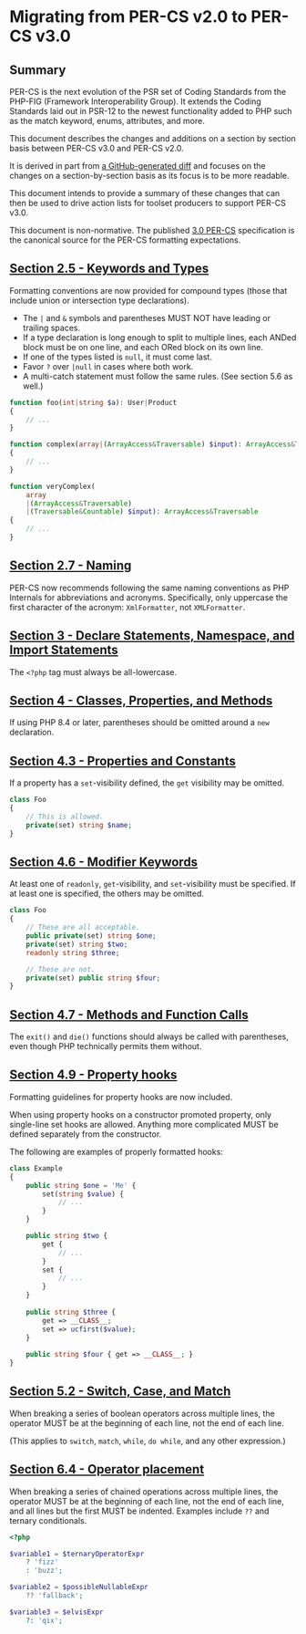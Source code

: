 # Migrating from PER-CS v2.0 to PER-CS v3.0 ###

## Summary

PER-CS is the next evolution of the PSR set of Coding Standards from the
PHP-FIG (Framework Interoperability Group). It extends the Coding Standards
laid out in PSR-12 to the newest functionality added to PHP such as the match
keyword, enums, attributes, and more.

This document describes the changes and additions on a section by section
basis between PER-CS v3.0 and PER-CS v2.0.

It is derived in part from [a GitHub-generated diff](https://github.com/php-fig/per-coding-style/compare/2.0.0...3.0.0#files_bucket)
and focuses on the changes on a section-by-section basis as its focus is to be more readable.

This document intends to provide a summary of these changes that can
then be used to drive action lists for toolset producers to support PER-CS v3.0.

This document is non-normative.  The published [3.0 PER-CS](https://www.php-fig.org/per/coding-style/) specification 
is the canonical source for the PER-CS formatting expectations.

## [Section 2.5 - Keywords and Types](https://www.php-fig.org/per/coding-style/#25-keywords-and-types)

Formatting conventions are now provided for compound types (those that include union or intersection type declarations).

* The `|` and `&` symbols and parentheses MUST NOT have leading or trailing spaces.
* If a type declaration is long enough to split to multiple lines, each ANDed block must be on one line, and each ORed block on its own line.
* If one of the types listed is `null`, it must come last.
* Favor `?` over `|null` in cases where both work.
* A multi-catch statement must follow the same rules.  (See section 5.6 as well.)

```php
function foo(int|string $a): User|Product
{
    // ...
}

function complex(array|(ArrayAccess&Traversable) $input): ArrayAccess&Traversable
{
    // ...
}

function veryComplex(
    array
    |(ArrayAccess&Traversable)
    |(Traversable&Countable) $input): ArrayAccess&Traversable
{
    // ...
}
```

## [Section 2.7 - Naming](https://www.php-fig.org/per/coding-style/#27-naming)

PER-CS now recommends following the same naming conventions as PHP Internals for abbreviations and acronyms.  Specifically, only uppercase the first character of the acronym: `XmlFormatter`, not `XMLFormatter`.

## [Section 3 - Declare Statements, Namespace, and Import Statements](https://www.php-fig.org/per/coding-style/#3-declare-statements-namespace-and-import-statements)

The `<?php` tag must always be all-lowercase.

## [Section 4 - Classes, Properties, and Methods](https://www.php-fig.org/per/coding-style/#4-classes-properties-and-methods)

If using PHP 8.4 or later, parentheses should be omitted around a `new` declaration.

## [Section 4.3 - Properties and Constants](https://www.php-fig.org/per/coding-style/#43-properties-and-constants)

If a property has a `set`-visibility defined, the `get` visibility may be omitted.

```php
class Foo
{
    // This is allowed.
    private(set) string $name;
}
```

## [Section 4.6 - Modifier Keywords](https://www.php-fig.org/per/coding-style/#46-modifier-keywords)

At least one of `readonly`, `get`-visibility, and `set`-visibility must be specified.  If at least one is specified, the others may be omitted.

```php
class Foo
{
    // These are all acceptable.
    public private(set) string $one;
    private(set) string $two;
    readonly string $three;

    // These are not.
    private(set) public string $four;
}
```

## [Section 4.7 - Methods and Function Calls](https://www.php-fig.org/per/coding-style/#47-method-and-function-calls)

The `exit()` and `die()` functions should always be called with parentheses, even though PHP technically permits them without.

## [Section 4.9 - Property hooks](https://www.php-fig.org/per/coding-style/#49-property-hooks)

Formatting guidelines for property hooks are now included.

When using property hooks on a constructor promoted property, only single-line set hooks are allowed.  Anything more complicated MUST be defined separately from the constructor.

The following are examples of properly formatted hooks:

```php
class Example
{
    public string $one = 'Me' {
        set(string $value) {
            // ...
        }
    }

    public string $two {
        get {
            // ...
        }
        set {
            // ...
        }
    }
    
    public string $three {
        get => __CLASS__;
        set => ucfirst($value);
    }
    
    public string $four { get => __CLASS__; }
}
```

## [Section 5.2 - Switch, Case, and Match](https://www.php-fig.org/per/coding-style/#52-switch-case-match)

When breaking a series of boolean operators across multiple lines, the operator MUST be at the beginning of each line, not the end of each line.

(This applies to `switch`, `match`, `while`, `do while`, and any other expression.)

## [Section 6.4 - Operator placement](https://www.php-fig.org/per/coding-style/#64-operator-placement)

When breaking a series of chained operations across multiple lines, the operator MUST be at the beginning of each line, not the end of each line, and all lines but the first MUST be indented.  Examples include `??` and ternary conditionals.

```php
<?php

$variable1 = $ternaryOperatorExpr
    ? 'fizz'
    : 'buzz';

$variable2 = $possibleNullableExpr
    ?? 'fallback';

$variable3 = $elvisExpr
    ?: 'qix';
```
